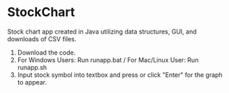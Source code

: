 # StockChart
Stock chart app created in Java utilizing data structures, GUI, and downloads of CSV files.
1. Download the code.
2. For Windows Users: Run runapp.bat / For Mac/Linux User: Run runapp.sh
3. Input stock symbol into textbox and press or click "Enter" for the graph to appear.

